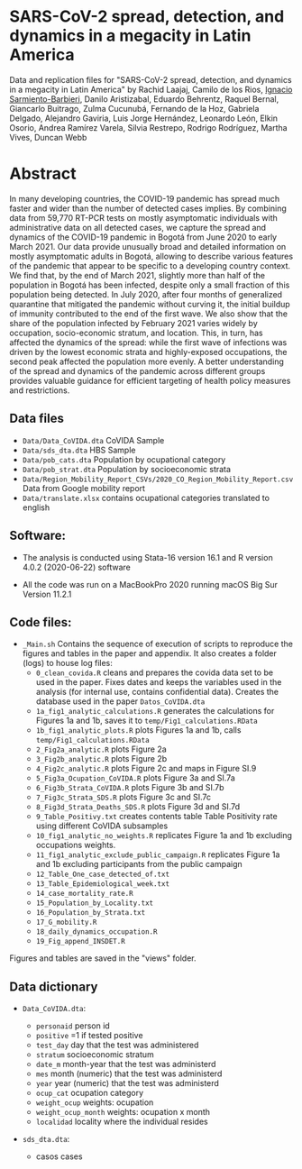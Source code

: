 # SARS-CoV-2 spread, detection, and dynamics in a megacity in Latin America

Data and replication files for "SARS-CoV-2 spread, detection, and dynamics in a megacity in Latin America" by  Rachid Laajaj, Camilo de los Rios, [Ignacio Sarmiento-Barbieri](https://ignaciomsarmiento.github.io), Danilo Aristizabal, Eduardo Behrentz, Raquel Bernal, Giancarlo Buitrago, Zulma Cucunubá, Fernando de la Hoz, Gabriela Delgado, Alejandro Gaviria, Luis Jorge Hernández, Leonardo León, Elkin Osorio, Andrea Ramírez Varela, Silvia Restrepo, Rodrigo Rodríguez, Martha Vives, Duncan Webb

# Abstract

In many developing countries, the COVID-19 pandemic has spread much faster and wider than the number of detected cases implies. By combining data from 59,770 RT-PCR tests on mostly asymptomatic individuals with administrative data on all detected cases, we capture the spread and dynamics of the COVID-19 pandemic in Bogotá from June 2020 to early March 2021. Our data provide unusually broad and detailed information on mostly asymptomatic adults in Bogotá, allowing to describe various features of the pandemic that appear to be specific to a developing country context. We find that, by the end of March 2021, slightly more than half of the population in Bogotá has been infected, despite only a small fraction of this population being detected. In July 2020, after four months of generalized quarantine that mitigated the pandemic without curving it, the initial buildup of immunity contributed to the end of the first wave. We also show that the share of the population infected by February 2021 varies widely by occupation, socio-economic stratum, and location. This, in turn, has affected the dynamics of the spread: while the first wave of infections was driven by the lowest economic strata and highly-exposed occupations, the second peak affected the population more evenly. A better understanding of the spread and dynamics of the pandemic across different groups provides valuable guidance for efficient targeting of health policy measures and restrictions. 



## Data files

- `Data/Data_CoVIDA.dta` CoVIDA Sample
- `Data/sds_dta.dta`     HBS Sample
- `Data/pob_cats.dta`    Population by ocupational category
- `Data/pob_strat.dta`   Population by socioeconomic strata
- `Data/Region_Mobility_Report_CSVs/2020_CO_Region_Mobility_Report.csv` Data from Google mobility report
- `Data/translate.xlsx`  contains ocupational categories translated to english

## Software:

- The analysis is conducted using Stata-16 version 16.1 and R version 4.0.2 (2020-06-22) software

- All the code was run on a MacBookPro 2020 running macOS Big Sur Version 11.2.1

## Code files:

- `_Main.sh` Contains the sequence of execution of scripts to reproduce the figures and tables in the paper and appendix. It also creates a folder (logs) to house  log files: 
	- `0_clean_covida.R` cleans and prepares the covida data set to be used in the paper. Fixes dates and keeps the variables used in the analysis (for internal use, contains confidential data). Creates the database used in the paper `Datos_CoVIDA.dta`
	- `1a_fig1_analytic_calculations.R` generates the calculations for Figures 1a and 1b, saves it to `temp/Fig1_calculations.RData`
	- `1b_fig1_analytic_plots.R` plots  Figures 1a and 1b, calls `temp/Fig1_calculations.RData`
	- `2_Fig2a_analytic.R` plots Figure 2a
	- `3_Fig2b_analytic.R` plots Figure 2b
	- `4_Fig2c_analytic.R` plots Figure 2c and maps in Figure SI.9
	- `5_Fig3a_Ocupation_CoVIDA.R` plots Figure 3a and SI.7a
	- `6_Fig3b_Strata_CoVIDA.R` plots Figure 3b and SI.7b
	- `7_Fig3c_Strata_SDS.R` plots Figure 3c and SI.7c
	- `8_Fig3d_Strata_Deaths_SDS.R` plots Figure 3d and SI.7d
	- `9_Table_Positivy.txt` creates contents table Table Positivity rate using different CoVIDA subsamples
	- `10_fig1_analytic_no_weights.R` replicates Figure 1a and 1b excluding occupations weights.
	- `11_fig1_analytic_exclude_public_campaign.R` replicates Figure 1a and 1b excluding participants from the public campaign
	- `12_Table_One_case_detected_of.txt`
	- `13_Table_Epidemiological_week.txt`
	- `14_case_mortality_rate.R`
	- `15_Population_by_Locality.txt`
	- `16_Population_by_Strata.txt`
	- `17_G_mobility.R`
	- `18_daily_dynamics_occupation.R`
	- `19_Fig_append_INSDET.R`



Figures and tables are saved in the "views" folder. 



 
## Data dictionary

- `Data_CoVIDA.dta`:
	- `personaid`												  person id
	- `positive`                                                  =1 if tested positive
	- `test_day`                                                  day that the test was administered
	- `stratum`													  socioeconomic stratum
	- `date_m`													  month-year that the test was administerd
	- `mes`														  month (numeric) that the test was administerd
	- `year`													  year (numeric) that the test was administerd
	- `ocup_cat`												  ocupation category
	- `weight_ocup`												  weights: ocupation 
	- `weight_ocup_month`									      weights: ocupation x month
	- `localidad`												  locality where the individual resides

- `sds_dta.dta`:

	- casos                                                                           cases
	

